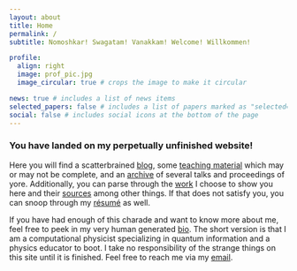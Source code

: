 ```yaml
---
layout: about
title: Home
permalink: /
subtitle: Nomoshkar! Swagatam! Vanakkam! Welcome! Willkommen!

profile:
  align: right
  image: prof_pic.jpg
  image_circular: true # crops the image to make it circular

news: true # includes a list of news items
selected_papers: false # includes a list of papers marked as "selected={true}"
social: false # includes social icons at the bottom of the page
---
```


### You have landed on my perpetually unfinished website!

Here you will find a scatterbrained [blog](/blog/), some [teaching material](/teaching/) which may or may not be complete, and an [archive](/publications/) of several talks and proceedings of yore. Additionally, you can parse through the [work](/projects/) I choose to show you here and their [sources](/repositories/) among other things. If that does not satisfy you, you can snoop through my [résumé](/cv/) as well.

If you have had enough of this charade and want to know more about me, feel free to peek in my very human generated [bio](/bio/). The short version is that I am a computational physicist specializing in quantum information and a physics educator to boot. I take no responsibility of the strange things on this site until it is finished. Feel free to reach me via my [email](mailto:sangeets@rishivalley.org).
